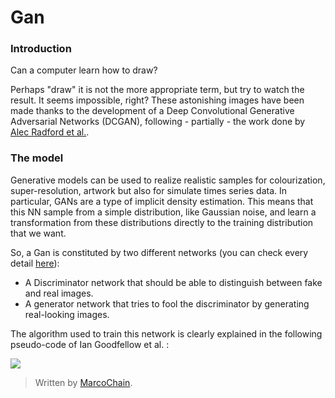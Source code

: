 
# Gan
### Introduction
Can a computer learn how to draw?  
  
Perhaps "draw" it is not the more appropriate term, but try to watch the result. It seems impossible, right? These astonishing images have been made thanks to the development of a Deep Convolutional Generative Adversarial Networks (DCGAN), following - partially - the work done by [Alec Radford et al.](https://lnkd.in/e-rKFft).

### The model
Generative models can be used to realize realistic samples for colourization, super-resolution, artwork but also for simulate times series data. In particular, GANs are a type of implicit density estimation. This means that this NN sample from a simple distribution, like Gaussian noise, and learn a transformation from these distributions directly to the training distribution that we want.

So, a Gan is constituted by two different networks (you can check every detail [here](https://github.com/MarcoChain/Deep-Convolutional-Generative-Adversarial-Networks/blob/master/Gan.py)):

-   A Discriminator network that should be able to distinguish between fake and real images.
-   A generator network that tries to fool the discriminator by generating real-looking images.

The algorithm used to train this network is clearly explained in the following pseudo-code of Ian Goodfellow et al. :

![](https://cyclegans.github.io/img/Harshad/GAN/algo.png)


> Written by [MarcoChain](https://www.linkedin.com/in/marcogullotto/).

